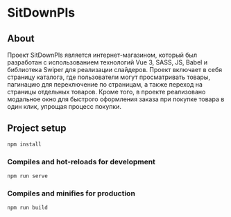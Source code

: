 # SitDownPls

## About
Проект SitDownPls является интернет-магазином, который был разработан с использованием технологий Vue 3, SASS, JS, Babel и библиотека Swiper для реализации слайдеров. Проект включает в себя страницу каталога, где пользователи могут просматривать товары, пагинацию для переключение по страницам, а также переход на страницы отдельных товаров. Кроме того, в проекте реализовано модальное окно для быстрого оформления заказа при покупке товара в один клик, упрощая процесс покупки.

## Project setup
```
npm install
```

### Compiles and hot-reloads for development
```
npm run serve
```

### Compiles and minifies for production
```
npm run build
```
